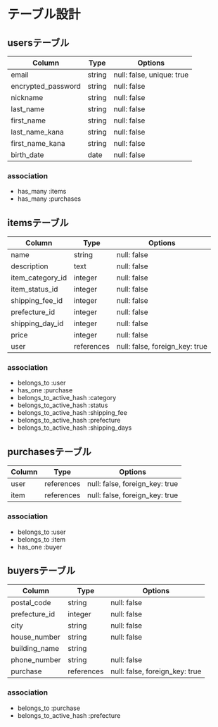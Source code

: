 # テーブル設計

## usersテーブル 
| Column             | Type    | Options                   |
| ------------------ | ------- | ------------------------- |
| email              | string  | null: false, unique: true |
| encrypted_password | string  | null: false               |
| nickname           | string  | null: false               |
| last_name          | string  | null: false               |
| first_name         | string  | null: false               |
| last_name_kana     | string  | null: false               |
| first_name_kana    | string  | null: false               |
| birth_date         | date    | null: false               |

### association
- has_many :items
- has_many :purchases



## itemsテーブル
| Column           |Type        | Options                        |
| -----------------|------------| ------------------------------ |
| name             | string     | null: false                    |
| description      | text       | null: false                    |
| item_category_id | integer    | null: false                    |
| item_status_id   | integer    | null: false                    |
| shipping_fee_id  | integer    | null: false                    |
| prefecture_id    | integer    | null: false                    |
| shipping_day_id | integer    | null: false                    |
| price            | integer    | null: false                    |
| user             | references | null: false, foreign_key: true |

### association
- belongs_to             :user
- has_one                :purchase
- belongs_to_active_hash :category
- belongs_to_active_hash :status
- belongs_to_active_hash :shipping_fee
- belongs_to_active_hash :prefecture
- belongs_to_active_hash :shipping_days



## purchasesテーブル
| Column         |Type        |Options                         |
| ---------------|------------|--------------------------------|
| user           | references | null: false, foreign_key: true |
| item           | references | null: false, foreign_key: true |

### association
- belongs_to :user
- belongs_to :item
- has_one    :buyer



## buyersテーブル
| Column         |Type        |Options                         |
| ---------------|------------|--------------------------------|
| postal_code    | string     | null: false                    |
| prefecture_id  | integer    | null: false                    |
| city           | string     | null: false                    |
| house_number   | string     | null: false                    | 
| building_name  | string     |                                |
| phone_number   | string     | null: false                    |
| purchase       | references | null: false, foreign_key: true |

### association
- belongs_to             :purchase
- belongs_to_active_hash :prefecture